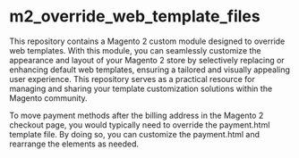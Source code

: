 # m2_override_web_template_files
This repository contains a Magento 2 custom module designed to override web templates. 
With this module, you can seamlessly customize the appearance and layout of your Magento 2 store by selectively replacing or enhancing default web templates, ensuring a tailored and visually appealing user experience. 
This repository serves as a practical resource for managing and sharing your template customization solutions within the Magento community.

To move payment methods after the billing address in the Magento 2 checkout page, you would typically need to override the payment.html template file. By doing so, you can customize the payment.html and rearrange the elements as needed.
